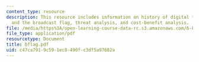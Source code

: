 ```yaml
---
content_type: resource
description: This resource includes information on history of digital television (DTV)
  and the broadcast flag, threat analysis, and cost-benefit analysis.
file: /media/https%3A/open-learning-course-data-rc.s3.amazonaws.com/6-805-ethics-and-the-law-on-the-electronic-frontier-fall-2005/c47ca7919c591ec8490fc3df5a97682a_bflag.pdf
file_type: application/pdf
resourcetype: Document
title: bflag.pdf
uid: c47ca791-9c59-1ec8-490f-c3df5a97682a
---
```

